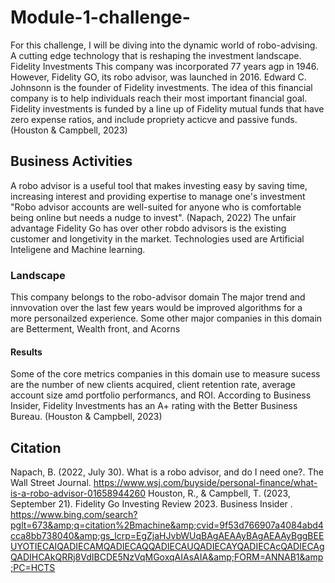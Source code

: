 # Module-1-challenge-
For this challenge, I will be diving into the dynamic world of robo-advising. A cutting edge technology that is reshaping the investment landscape.
Fidelity Investments 
This company was incorporated 77 years agp in 1946. However, Fidelity GO, its robo advisor, was launched in 2016.
Edward C. Johnsonn is the founder of Fidelity investments.
The idea of this financial company is to help individuals reach their most important financial goal. 
Fidelity investments is funded by a line up of Fidelity mutual funds that have zero expense ratios, and include propriety acticve and passive funds.(Houston & Campbell, 2023)
## Business Activities
A robo advisor is a useful tool that makes investing easy by saving time, increasing interest and providing expertise to manage one's investment
"Robo advisor accounts are well-suited for anyone who is comfortable being online but needs a nudge to invest". (Napach, 2022)
The unfair advantage Fidelity Go has over other robdo advisors is the existing customer and longetivity in the market. 
Technologies used are Artificial Inteligene and Machine learning.
### Landscape
This company belongs to the robo-advisor domain 
The major trend and innvovation over the last few years would be improved algorithms for a more personailzed experience.
Some other major companies in this domain are Betterment, Wealth front, and Acorns
#### Results
Some of the core metrics companies in this domain use to measure sucess are the number of new clients acquired, client retention rate, average account size amd portfolio performancs, and ROI. 
According to Business Insider, Fidelity Investments has an A+ rating with the Better Business Bureau. (Houston & Campbell, 2023)

## Citation
Napach, B. (2022, July 30). What is a robo advisor, and do I need one?. The Wall Street Journal. https://www.wsj.com/buyside/personal-finance/what-is-a-robo-advisor-01658944260 
Houston, R., &amp; Campbell, T. (2023, September 21). Fidelity Go Investing Review 2023. Business Insider . https://www.bing.com/search?pglt=673&amp;q=citation%2Bmachine&amp;cvid=9f53d766907a4084abd4cca8bb738040&amp;gs_lcrp=EgZjaHJvbWUqBAgAEAAyBAgAEAAyBggBEEUYOTIECAIQADIECAMQADIECAQQADIECAUQADIECAYQADIECAcQADIECAgQADIHCAkQRRj8VdIBCDE5NzVqMGoxqAIAsAIA&amp;FORM=ANNAB1&amp;PC=HCTS 
